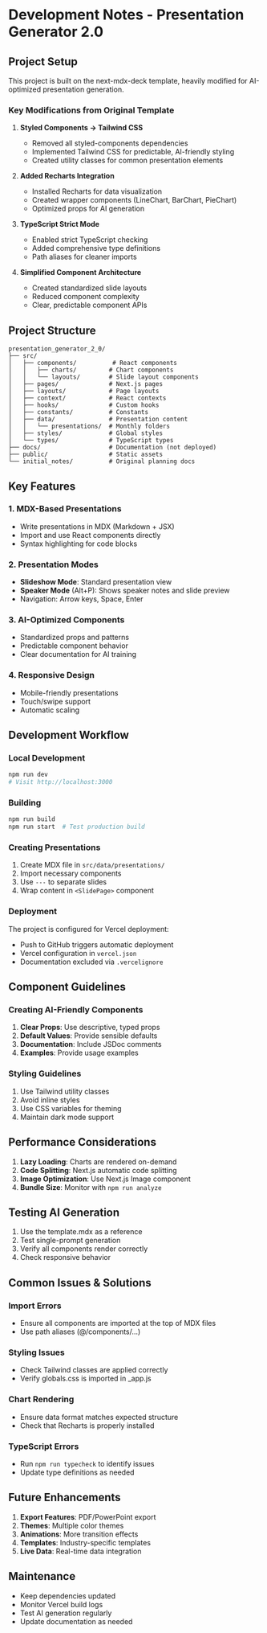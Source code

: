 # Development Notes - Presentation Generator 2.0

## Project Setup

This project is built on the next-mdx-deck template, heavily modified for AI-optimized presentation generation.

### Key Modifications from Original Template

1. **Styled Components → Tailwind CSS**
   - Removed all styled-components dependencies
   - Implemented Tailwind CSS for predictable, AI-friendly styling
   - Created utility classes for common presentation elements

2. **Added Recharts Integration**
   - Installed Recharts for data visualization
   - Created wrapper components (LineChart, BarChart, PieChart)
   - Optimized props for AI generation

3. **TypeScript Strict Mode**
   - Enabled strict TypeScript checking
   - Added comprehensive type definitions
   - Path aliases for cleaner imports

4. **Simplified Component Architecture**
   - Created standardized slide layouts
   - Reduced component complexity
   - Clear, predictable component APIs

## Project Structure

```
presentation_generator_2_0/
├── src/
│   ├── components/          # React components
│   │   ├── charts/         # Chart components
│   │   └── layouts/        # Slide layout components
│   ├── pages/              # Next.js pages
│   ├── layouts/            # Page layouts
│   ├── context/            # React contexts
│   ├── hooks/              # Custom hooks
│   ├── constants/          # Constants
│   ├── data/               # Presentation content
│   │   └── presentations/  # Monthly folders
│   ├── styles/             # Global styles
│   └── types/              # TypeScript types
├── docs/                   # Documentation (not deployed)
├── public/                 # Static assets
└── initial_notes/          # Original planning docs
```

## Key Features

### 1. MDX-Based Presentations
- Write presentations in MDX (Markdown + JSX)
- Import and use React components directly
- Syntax highlighting for code blocks

### 2. Presentation Modes
- **Slideshow Mode**: Standard presentation view
- **Speaker Mode** (Alt+P): Shows speaker notes and slide preview
- Navigation: Arrow keys, Space, Enter

### 3. AI-Optimized Components
- Standardized props and patterns
- Predictable component behavior
- Clear documentation for AI training

### 4. Responsive Design
- Mobile-friendly presentations
- Touch/swipe support
- Automatic scaling

## Development Workflow

### Local Development
```bash
npm run dev
# Visit http://localhost:3000
```

### Building
```bash
npm run build
npm run start  # Test production build
```

### Creating Presentations

1. Create MDX file in `src/data/presentations/`
2. Import necessary components
3. Use `---` to separate slides
4. Wrap content in `<SlidePage>` component

### Deployment

The project is configured for Vercel deployment:
- Push to GitHub triggers automatic deployment
- Vercel configuration in `vercel.json`
- Documentation excluded via `.vercelignore`

## Component Guidelines

### Creating AI-Friendly Components

1. **Clear Props**: Use descriptive, typed props
2. **Default Values**: Provide sensible defaults
3. **Documentation**: Include JSDoc comments
4. **Examples**: Provide usage examples

### Styling Guidelines

1. Use Tailwind utility classes
2. Avoid inline styles
3. Use CSS variables for theming
4. Maintain dark mode support

## Performance Considerations

1. **Lazy Loading**: Charts are rendered on-demand
2. **Code Splitting**: Next.js automatic code splitting
3. **Image Optimization**: Use Next.js Image component
4. **Bundle Size**: Monitor with `npm run analyze`

## Testing AI Generation

1. Use the template.mdx as a reference
2. Test single-prompt generation
3. Verify all components render correctly
4. Check responsive behavior

## Common Issues & Solutions

### Import Errors
- Ensure all components are imported at the top of MDX files
- Use path aliases (@/components/...)

### Styling Issues
- Check Tailwind classes are applied correctly
- Verify globals.css is imported in _app.js

### Chart Rendering
- Ensure data format matches expected structure
- Check that Recharts is properly installed

### TypeScript Errors
- Run `npm run typecheck` to identify issues
- Update type definitions as needed

## Future Enhancements

1. **Export Features**: PDF/PowerPoint export
2. **Themes**: Multiple color themes
3. **Animations**: More transition effects
4. **Templates**: Industry-specific templates
5. **Live Data**: Real-time data integration

## Maintenance

- Keep dependencies updated
- Monitor Vercel build logs
- Test AI generation regularly
- Update documentation as needed